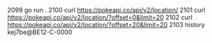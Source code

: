 2099 go run .
2100 curl https://pokeapi.co/api/v2/location/
2101 curl https://pokeapi.co/api/v2/location/?offset=0&limit=20
2102 curl https://pokeapi.co/api/v2/location/?offset=20&limit=20
2103 history
kej7be@BE12-C-0000
